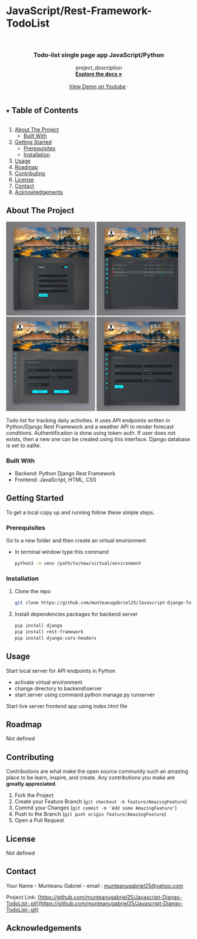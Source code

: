 # JavaScript/Rest-Framework-TodoList

<!-- PROJECT LOGO -->
<br />
<p align="center">
  <a href="https://github.com/munteanugabriel25/Javascript-Django-TodoList-.git">
<!--     <img src="Icons/iconReadMe.png" alt="Logo" width="80" height="80"> -->
  </a>

  <h3 align="center">Todo-list single page app JavaScript/Python</h3>

  <p align="center">
    project_description
    <br />
    <a href="https://github.com/munteanugabriel25/Javascript-Django-TodoList-.git"><strong>Explore the docs »</strong></a>
    <br />
    <br />
    <a href="https://www.youtube.com/watch?v=i6MF1cKNYbs">View Demo on Youtube</a>
    ·

  </p>
</p>

<!-- TABLE OF CONTENTS -->
<details open="open">
  <summary><h2 style="display: inline-block">Table of Contents</h2></summary>
  <ol>
    <li>
      <a href="#about-the-project">About The Project</a>
      <ul>
        <li><a href="#built-with">Built With</a></li>
      </ul>
    </li>
    <li>
      <a href="#getting-started">Getting Started</a>
      <ul>
        <li><a href="#prerequisites">Prerequisites</a></li>
        <li><a href="#installation">Installation</a></li>
      </ul>
    </li>
    <li><a href="#usage">Usage</a></li>
    <li><a href="#roadmap">Roadmap</a></li>
    <li><a href="#contributing">Contributing</a></li>
    <li><a href="#license">License</a></li>
    <li><a href="#contact">Contact</a></li>
    <li><a href="#acknowledgements">Acknowledgements</a></li>
  </ol>
</details>

<!-- ABOUT THE PROJECT -->

## About The Project

<p float="left">
<img src="frontend/images/prevPic1.jpg" width="48%" display="inline-block">
<img src="frontend/images/prevPic2.jpg" width="48%" display="inline-block">
<img src="frontend/images/prevPic3.jpg" width="48%" display="inline-block">
<img src="frontend/images/prevPic4.jpg" width="48%" display="inline-block">
</p>

Todo list for tracking daily activities. It uses API endpoints written in Python/Django Rest Framework and a weather API to render forecast conditions.
Authentification is done using token-auth.
If user does not exists, then a new one can be created using this interface.
Django database is set to sqlite.

### Built With

- []() Backend: Python Django Rest Framework
- []() Frontend: JavaScript, HTML, CSS

<!-- GETTING STARTED -->

## Getting Started

To get a local copy up and running follow these simple steps.

### Prerequisites

Go to a new folder and then create an virtual environment

- In terminal window type this command
  ```sh
  python3 -m venv /path/to/new/virtual/environment
  ```

### Installation

1. Clone the repo
   ```sh
   git clone https://github.com/munteanugabriel25/Javascript-Django-TodoList-.git
   ```
2. Install dependencies packages for backend server
   ```sh
   pip install django
   pip install rest-framework
   pip install django-cors-headers
   ```

<!-- USAGE EXAMPLES -->

## Usage

Start local server for API endpoints in Python

- []() activate virtual environment
- []() change directory to backend\server
- []() start server using command python manage.py runserver

Start live server frontend app using index.html file

<!-- ROADMAP -->

## Roadmap

Not defined

<!-- CONTRIBUTING -->

## Contributing

Contributions are what make the open source community such an amazing place to be learn, inspire, and create. Any contributions you make are **greatly appreciated**.

1. Fork the Project
2. Create your Feature Branch (`git checkout -b feature/AmazingFeature`)
3. Commit your Changes (`git commit -m 'Add some AmazingFeature'`)
4. Push to the Branch (`git push origin feature/AmazingFeature`)
5. Open a Pull Request

<!-- LICENSE -->

## License

Not defined

<!-- CONTACT -->

## Contact

Your Name - Munteanu Gabriel - email : munteanugabriel25@yahoo.com

Project Link: [https://github.com/munteanugabriel25/Javascript-Django-TodoList-.git](https://github.com/munteanugabriel25/Javascript-Django-TodoList-.git)

<!-- ACKNOWLEDGEMENTS -->

## Acknowledgements

<!-- MARKDOWN LINKS & IMAGES -->
<!-- https://www.markdownguide.org/basic-syntax/#reference-style-links -->

[contributors-shield]: https://img.shields.io/github/contributors/github_username/repo.svg?style=for-the-badge
[contributors-url]: https://github.com/github_username/repo/graphs/contributors
[forks-shield]: https://img.shields.io/github/forks/github_username/repo.svg?style=for-the-badge
[forks-url]: https://github.com/github_username/repo/network/members
[stars-shield]: https://img.shields.io/github/stars/github_username/repo.svg?style=for-the-badge
[stars-url]: https://github.com/github_username/repo/stargazers
[issues-shield]: https://img.shields.io/github/issues/github_username/repo.svg?style=for-the-badge
[issues-url]: https://github.com/github_username/repo/issues
[license-shield]: https://img.shields.io/github/license/github_username/repo.svg?style=for-the-badge
[license-url]: https://github.com/github_username/repo/blob/master/LICENSE.txt
[linkedin-shield]: https://img.shields.io/badge/-LinkedIn-black.svg?style=for-the-badge&logo=linkedin&colorB=555
[linkedin-url]: https://linkedin.com/in/github_username
